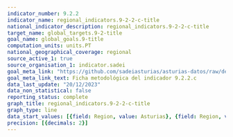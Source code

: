 ```yaml
---
indicator_number: 9.2.2
indicator_name: regional_indicators.9-2-2-c-title
national_indicator_description: regional_indicators.9-2-2-c-title
target_name: global_targets.9-2-title
goal_name: global_goals.9-title
computation_units: units.PT
national_geographical_coverage: regional
source_active_1: true
source_organisation_1: indicator.sadei
goal_meta_link: "https://github.com/sadeiasturias/asturias-datos/raw/develop/descargas/metodologia/9.2.2.c.pdf"
goal_meta_link_text: Ficha metodológica del indicador 9.2.2.c
data_last_update: "20/12/2023"
data_non_statistical: false
reporting_status: complete
graph_title: regional_indicators.9-2-2-c-title
graph_type: line
data_start_values: [{field: Region, value: Asturias}, {field: Region, value: España}]
precision: [{decimals: 2}]
---
```


